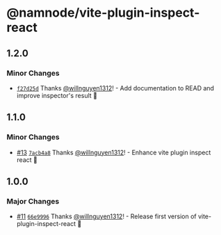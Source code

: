 # @namnode/vite-plugin-inspect-react

## 1.2.0

### Minor Changes

- [`f27d25d`](https://github.com/willnguyen1312/namnode/commit/f27d25d42aecf04477ef69edd6d5caccc3551d62) Thanks [@willnguyen1312](https://github.com/willnguyen1312)! - Add documentation to READ and improve inspector's result 💞

## 1.1.0

### Minor Changes

- [#13](https://github.com/willnguyen1312/namnode/pull/13) [`7acb4a8`](https://github.com/willnguyen1312/namnode/commit/7acb4a816b7c26cab40c5f100d122c1d1f764a70) Thanks [@willnguyen1312](https://github.com/willnguyen1312)! - Enhance vite plugin inspect react 💞

## 1.0.0

### Major Changes

- [#11](https://github.com/willnguyen1312/namnode/pull/11)
  [`66e9996`](https://github.com/willnguyen1312/namnode/commit/66e99964dfa7e4d34a1d2e5f27d1cf47beb97663) Thanks
  [@willnguyen1312](https://github.com/willnguyen1312)! - Release first version of vite-plugin-inspect-react 💞
